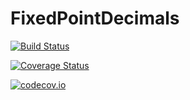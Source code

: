 # FixedPointDecimals

[![Build Status](https://travis-ci.org/omus/FixedPointDecimals.jl.svg?branch=master)](https://travis-ci.org/omus/FixedPointDecimals.jl)

[![Coverage Status](https://coveralls.io/repos/omus/FixedPointDecimals.jl/badge.svg?branch=master&service=github)](https://coveralls.io/github/omus/FixedPointDecimals.jl?branch=master)

[![codecov.io](http://codecov.io/github/omus/FixedPointDecimals.jl/coverage.svg?branch=master)](http://codecov.io/github/omus/FixedPointDecimals.jl?branch=master)
